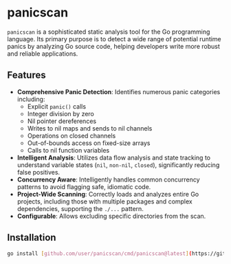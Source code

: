 # panicscan

`panicscan` is a sophisticated static analysis tool for the Go programming language. Its primary purpose is to detect a wide range of potential runtime panics by analyzing Go source code, helping developers write more robust and reliable applications.

## Features

-   **Comprehensive Panic Detection**: Identifies numerous panic categories including:
    -   Explicit `panic()` calls
    -   Integer division by zero
    -   Nil pointer dereferences
    -   Writes to nil maps and sends to nil channels
    -   Operations on closed channels
    -   Out-of-bounds access on fixed-size arrays
    -   Calls to nil function variables
-   **Intelligent Analysis**: Utilizes data flow analysis and state tracking to understand variable states (`nil`, `non-nil`, `closed`), significantly reducing false positives.
-   **Concurrency Aware**: Intelligently handles common concurrency patterns to avoid flagging safe, idiomatic code.
-   **Project-Wide Scanning**: Correctly loads and analyzes entire Go projects, including those with multiple packages and complex dependencies, supporting the `./...` pattern.
-   **Configurable**: Allows excluding specific directories from the scan.

## Installation

```sh
go install [github.com/user/panicscan/cmd/panicscan@latest](https://github.com/user/panicscan/cmd/panicscan@latest)